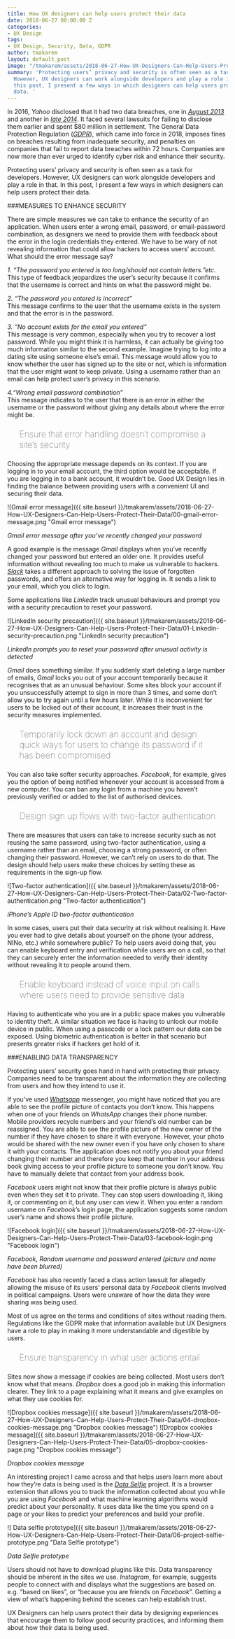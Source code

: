 ```yaml
---
title: How UX designers can help users protect their data
date: 2018-06-27 00:00:00 Z
categories:
- UX Design
tags:
- UX Design, Security, Data, GDPR
author: tmakarem
layout: default_post
image: "/tmakarem/assets/2018-06-27-How-UX-Designers-Can-Help-Users-Protect-Their-Data/00-gmail-error-message.png"
summary: 'Protecting users’ privacy and security is often seen as a task for developers.
  However, UX designers can work alongside developers and play a role in that. In
  this post, I present a few ways in which designers can help users protect their
  data. '
---
```


In 2016, *Yahoo* disclosed that it had two data breaches, one in  *[August 2013](https://uk.help.yahoo.com/kb/SLN28451.html?impressions=true)* and another in *[late 2014](https://help.yahoo.com/kb/september-sln28092.html)*. It faced several lawsuits for failing to disclose them earlier and spent $80 million in settlement. The General Data Protection Regulation (*[GDPR](http://www.eugdpr.org/)*), which came into force in 2018, imposes fines on breaches resulting from inadequate security, and penalties on companies that fail to report data breaches within 72 hours. Companies are now more than ever urged to identify cyber risk and enhance their security.

Protecting users’ privacy and security is often seen as a task for developers. However, UX designers can work alongside developers and play a role in that. In this post, I present a few ways in which designers can help users protect their data.

###MEASURES TO ENHANCE SECURITY

There are simple measures we can take to enhance the security of an application. When users enter a wrong email, password, or email-password combination, as designers we need to provide them with feedback about the error in the login credentials they entered. We have to be wary of not revealing information that could allow hackers to access users’ account. What should the error message say?


*1. “The password you entered is too long/should not contain letters.”etc.*
<br/>
This type of feedback jeopardizes the user’s security because it confirms that the username is correct and hints on what the password might be.


*2. “The password you entered is incorrect”*
<br/>
This message confirms to the user that the username exists in the system and that the error is in the password.


*3. “No account exists for the email you entered”*
<br/>
This message is very common, especially when you try to recover a lost password. While you might think it is harmless, it can actually be giving too much information similar to the second example. Imagine trying to log into a dating site using someone else’s email. This message would allow you to know whether the user has signed up to the site or not, which is information that the user might want to keep private. Using a username rather than an email can help protect user’s privacy in this scenario.


*4.“Wrong email password combination”*
<br/>
This message indicates to the user that there is an error in either the username or the password without giving any details about where the error might be.

<p style="font-size: 140%; font-weight: 100; margin: 1.2em 1.4em;"> Ensure that error handling doesn’t compromise a site’s security
</p>

Choosing the appropriate message depends on its context. If you are logging in to your email account, the third option would be acceptable. If you are logging in to a bank account, it wouldn’t be. Good UX Design lies in finding the balance between providing users with a convenient UI and securing their data.

![Gmail error message]({{ site.baseurl }}/tmakarem/assets/2018-06-27-How-UX-Designers-Can-Help-Users-Protect-Their-Data/00-gmail-error-message.png "Gmail error message")

*Gmail error message after you’ve recently changed your password*

A good example is the message *Gmail* displays when you’ve recently changed your password but entered an older one. It provides useful information without revealing too much to make us vulnerable to hackers. *[Slack](https://slack.com/)* takes a different approach to solving the issue of forgotten passwords, and offers an alternative way for logging in. It sends a link to your email, which you click to login.

Some applications like *LinkedIn* track unusual behaviours and prompt you with a security precaution to reset your password.

![LinkedIn security precaution]({{ site.baseurl }}/tmakarem/assets/2018-06-27-How-UX-Designers-Can-Help-Users-Protect-Their-Data/01-Linkedin-security-precaution.png "LinkedIn security precaution")

*LinkedIn prompts you to reset your password after unusual activity is detected*

*Gmail* does something similar. If you suddenly start deleting a large number of emails, *Gmail* locks you out of your account temporarily because it recognises that as an unusual behaviour. Some sites block your account if you unsuccessfully attempt to sign in more than 3 times, and some don’t allow you to try again until a few hours later. While it is inconvenient for users to be locked out of their account, it increases their trust in the security measures implemented.

<p style="font-size: 140%; font-weight: 100; margin: 1.2em 1.4em;">
Temporarily lock down an account and design quick ways for users to change its password if it has been compromised
</p>

You can also take softer security approaches. *Facebook*, for example, gives you the option of being notified whenever your account is accessed from a new computer. You can ban any login from a machine you haven’t previously verified or added to the list of authorised devices.

<p style="font-size: 140%; font-weight: 100; margin: 1.2em 1.4em;">
Design sign up flows with two-factor authentication
</p>

There are measures that users can take to increase security such as not reusing the same password, using two-factor authentication, using a username rather than an email, choosing a strong password, or often changing their password. However, we can’t rely on users to do that. The design should help users make these choices by setting these as requirements in the sign-up flow.

![Two-factor authentication]({{ site.baseurl }}/tmakarem/assets/2018-06-27-How-UX-Designers-Can-Help-Users-Protect-Their-Data/02-Two-factor-authentication.png "Two-factor authentication")

*iPhone’s Apple ID two-factor authentication*

In some cases, users put their data security at risk without realising it. Have you ever had to give details about yourself on the phone (your address, NINo, etc.) while somewhere public? To help users avoid doing that, you can enable keyboard entry and verification while users are on a call, so that they can securely enter the information needed to verify their identity without revealing it to people around them.

<p style="font-size: 140%; font-weight: 100; margin: 1.2em 1.4em;">
Enable keyboard instead of voice input on calls where users need to provide sensitive data
</p>

Having to authenticate who you are in a public space makes you vulnerable to identity theft. A similar situation we face is having to unlock our mobile device in public. When using a passcode or a lock pattern our data can be exposed. Using biometric authentication is better in that scenario but presents greater risks if hackers get hold of it.

###ENABLING DATA TRANSPARENCY

Protecting users’ security goes hand in hand with protecting their privacy. Companies need to be transparent about the information they are collecting from users and how they intend to use it.

If you’ve used *[Whatsapp](https://www.whatsapp.com/)* messenger, you might have noticed that you are able to see the profile picture of contacts you don’t know. This happens when one of your friends on *WhatsApp* changes their phone number. Mobile providers recycle numbers and your friend’s old number can be reassigned. You are able to see the profile picture of the new owner of the number if they have chosen to share it with everyone. However, your photo would be shared with the new owner even if you have only chosen to share it with your contacts. The application does not notify you about your friend changing their number and therefore you keep that number in your address book giving access to your profile picture to someone you don’t know. You have to manually delete that contact from your address book.

*Facebook* users might not know that their profile picture is always public even when they set it to private. They can stop users downloading it, liking it, or commenting on it, but any user can view it. When you enter a random username on *Facebook*’s login page, the application suggests some random user’s name and shows their profile picture.

![Facebook login]({{ site.baseurl }}/tmakarem/assets/2018-06-27-How-UX-Designers-Can-Help-Users-Protect-Their-Data/03-facebook-login.png "Facebook login")

*Facebook, Random username and password entered (picture and name have been blurred)*

*Facebook* has also recently faced a class action lawsuit for allegedly allowing the misuse of its users’ personal data by *Facebook* clients involved in political campaigns. Users were unaware of how the data they were sharing was being used.

Most of us agree on the terms and conditions of sites without reading them. Regulations like the GDPR make that information available but UX Designers have a role to play in making it more understandable and digestible by users.

<p style="font-size: 140%; font-weight: 100; margin: 1.2em 1.4em;">
Ensure transparency in what user actions entail
</p>

Sites now show a message if cookies are being collected. Most users don’t know what that means. *Dropbox* does a good job in making this information clearer. They link to a page explaining what it means and give examples on what they use cookies for.

![Dropbox cookies message]({{ site.baseurl }}/tmakarem/assets/2018-06-27-How-UX-Designers-Can-Help-Users-Protect-Their-Data/04-dropbox-cookies-message.png "Dropbox cookies message")
![Dropbox cookies message]({{ site.baseurl }}/tmakarem/assets/2018-06-27-How-UX-Designers-Can-Help-Users-Protect-Their-Data/05-dropbox-cookies-page.png "Dropbox cookies message")

*Dropbox cookies message*

An interesting project I came across and that helps users learn more about how they’re data is being used is the *[Data Selfie](https://dataselfie.it/#/about)* project. It is a browser extension that allows you to track the information collected about you while you are using *Facebook* and what machine learning algorithms would predict about your personality. It uses data like the time you spend on a page or your likes to predict your preferences and build your profile.

![ Data selfie prototype]({{ site.baseurl }}/tmakarem/assets/2018-06-27-How-UX-Designers-Can-Help-Users-Protect-Their-Data/06-project-selfie-prototype.png "Data Selfie prototype")

*Data Selfie prototype*

Users should not have to download plugins like this. Data transparency should be inherent in the sites we use. *Instagram*, for example, suggests people to connect with and displays what the suggestions are based on. e.g. “based on likes”, or “because you are friends on *Facebook*”. Getting a view of what’s happening behind the scenes can help establish trust.

UX Designers can help users protect their data by designing experiences that encourage them to follow good security practices, and informing them about how their data is being used.
